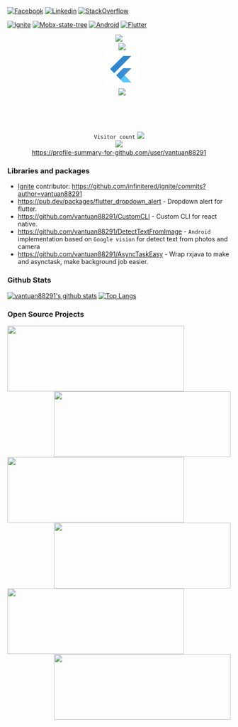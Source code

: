 [![Facebook](https://img.shields.io/badge/facebook-%231877F2.svg?&style=for-the-badge&logo=facebook&logoColor=white)](https://www.facebook.com/vantuan88291)
[![Linkedin](https://img.shields.io/badge/linkedin-%230077B5.svg?&style=for-the-badge&logo=linkedin&logoColor=white)](https://www.linkedin.com/in/tu%E1%BA%A5n-l%C3%AA-502558118/)
[![StackOverflow](https://img.shields.io/badge/stackoverflow-%23F48024.svg?&style=for-the-badge&logo=stackoverflow&logoColor=white)](https://stackoverflow.com/users/6364839/mr-tuan)

[![Ignite](https://img.shields.io/badge/Ignite-React%20Native-red)](https://github.com/infinitered/ignite)
[![Mobx-state-tree](https://img.shields.io/badge/Mobx-React%20Native-blue)](https://github.com/vantuan88291/WebRTC_React_Native)
[![Android](https://img.shields.io/badge/-Android-orange)](https://github.com/vantuan88291/WebRTCdemoAndroid)
[![Flutter](https://img.shields.io/badge/-Flutter-blue)](https://github.com/vantuan88291/flutter_bloc_modular)

<p align="center">
  <code><img src='https://reactnative.dev/img/header_logo.svg' width='80"'>
  <img src='https://www.kotlindevelopment.com/assets/img/kotlin-development-logo.svg?v=bcf07ce317' width='72"'>
  <img src='https://raw.githubusercontent.com/vantuan88291/vantuan88291/main/flutter.jpeg' width='80"'>
  <img src='https://upload.wikimedia.org/wikipedia/commons/thumb/8/82/Android_logo_2019.svg/1173px-Android_logo_2019.svg.png' width='80"'>
  </p>
  
</code>

<p align="center">
   <code>Visitor count</code>
   <img src="https://profile-counter.glitch.me/vantuan88291/count.svg" />
  
   <br>
   <a href="https://hits.seeyoufarm.com">
      <img src="https://hits.seeyoufarm.com/api/count/incr/badge.svg?url=https%3A%2F%2Fgithub.com%2Fvantuan88291&count_bg=%2379C83D&title_bg=%23555555&icon=&icon_color=%23E7E7E7&title=hits&edge_flat=false" />
   </a>
    
   <br>
   <a href="https://profile-summary-for-github.com/user/vantuan88291">https://profile-summary-for-github.com/user/vantuan88291</a>
  </p>
  
  ### Libraries and packages
  
 - [Ignite](https://github.com/infinitered/ignite) contributor: https://github.com/infinitered/ignite/commits?author=vantuan88291
 - https://pub.dev/packages/flutter_dropdown_alert - Dropdown alert for flutter.
 - https://github.com/vantuan88291/CustomCLI - Custom CLI for react native.
 - https://github.com/vantuan88291/DetectTextFromImage - `Android` implementation based on `Google vision` for detect text from photos and camera
 - https://github.com/vantuan88291/AsyncTaskEasy - Wrap rxjava to make and asynctask, make background job easier.

### Github Stats

[![vantuan88291's github stats](https://github-readme-stats.vercel.app/api?username=vantuan88291&show_icons=true&line_height=21&show_icons=true&theme=buefy&count_private=true&cache_seconds=1800)](https://github.com/vantuan88291)
[![Top Langs](https://github-readme-stats.vercel.app/api/top-langs/?username=vantuan88291&show_icons=true&theme=buefy&layout=compact&cache_seconds=1800&langs_count=8)](https://github.com/vantuan88291)

### Open Source Projects

<a href="https://github.com/vantuan88291/WebRTCdemoAndroid">
  <img align="left" src="https://github-readme-stats.vercel.app/api/pin/?username=vantuan88291&repo=WebRTCdemoAndroid&bg_color=ffffff" height="148" width="399"/>
</a>

<a href="https://github.com/vantuan88291/WebRTC_React_Native">
  <img align="right" src="https://github-readme-stats.vercel.app/api/pin/?username=vantuan88291&repo=WebRTC_React_Native&bg_color=ffffff" height="148" width="399"/>
</a>

<br>

<a href="https://github.com/vantuan88291/webrtc_flutter_demo_bloc">
  <img align="left" src="https://github-readme-stats.vercel.app/api/pin/?username=vantuan88291&repo=webrtc_flutter_demo_bloc&bg_color=ffffff" height="148" width="399"/>
</a>

<a href="https://github.com/vantuan88291/MvpPatternKotlin">
  <img align="right" src="https://github-readme-stats.vercel.app/api/pin/?username=vantuan88291&repo=MvpPatternKotlin&bg_color=ffffff" height="148" width="399"/>
</a>

<br>

<a href="https://github.com/vantuan88291/flutter_bloc_modular">
  <img align="left" src="https://github-readme-stats.vercel.app/api/pin/?username=vantuan88291&repo=flutter_bloc_modular&bg_color=ffffff" height="148" width="399"/>
</a>

<a href="https://github.com/vantuan88291/MVVMBaseProject">
  <img align="right" src="https://github-readme-stats.vercel.app/api/pin/?username=vantuan88291&repo=MVVMBaseProject&bg_color=ffffff" height="148" width="399"/>
</a>


